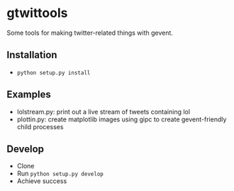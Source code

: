 gtwittools
============
Some tools for making twitter-related things with gevent.


Installation
------------
 * `python setup.py install`


Examples
--------
 * lolstream.py: print out a live stream of tweets containing lol
 * plottin.py: create matplotlib images using gipc to create gevent-friendly child processes


Develop
-------
 * Clone
 * Run `python setup.py develop`
 * Achieve success
